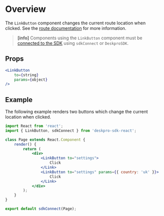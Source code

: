 Overview
========
The `LinkButton` component changes the current route location when clicked. See the [route documentation](/pages/props/#route) for more information.

> **[info]**
Components using the `LinkButton` component must be [connected to the SDK](/pages/props/#connecting-your-components) using `sdkConnect` or `DeskproSDK`.

## Props

```jsx
<LinkButton
    to={string}
    params={object}
/>
```

## Example
The following example renders two buttons which change the current location when clicked.

```jsx
import React from 'react';
import { LinkButton, sdkConnect } from 'deskpro-sdk-react';

class Page extends React.Component {
    render() {
        return (
            <div>
                <LinkButton to="settings">
                    Click
                </Link>
                <LinkButton to="settings" params={{ country: 'uk' }}>
                    Click
                </Link>
            </div>
        );
    }
}

export default sdkConnect(Page);
```
